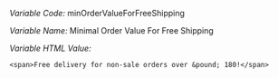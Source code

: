 _Variable Code:_ minOrderValueForFreeShipping

_Variable Name:_ Minimal Order Value For Free Shipping

_Variable HTML Value:_ 
```
<span>Free delivery for non-sale orders over &pound; 180!</span>
```